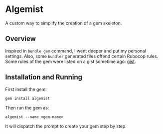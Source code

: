 # Algemist

A custom way to simplify the creation of a gem skeleton.

## Overview

Inspired in `bundle gem` command, I went deeper and put my personal settings.
Also, some `bundler` generated files offend certain Rubocop rules.
Some rules of the gem were listed on a gist sometime ago:
[gist](https://gist.github.com/enchf/f63b77b010a5b0f1882d22b2d07e661e).

## Installation and Running

First install the gem:

`gem install algemist`

Then run the gem as:

`algemist --name <gem-name>`

It will dispatch the prompt to create your gem step by step.
